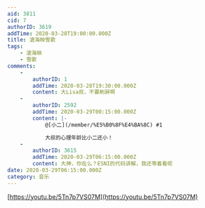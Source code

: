 ```yaml
---
aid: 3811
cid: 7
authorID: 3619
addTime: 2020-03-28T19:00:00.000Z
title: 滄海映雪歌
tags:
    - 滄海映
    - 雪歌
comments:
    -
        authorID: 1
        addTime: 2020-03-28T19:30:00.000Z
        content: 大Lisa叔，不要刷屏啊
    -
        authorID: 2592
        addTime: 2020-03-29T00:15:00.000Z
        content: |-
            @[小二](/member/%E5%B0%8F%E4%BA%8C) #1

            大叔的心理年龄比小二还小！
    -
        authorID: 3615
        addTime: 2020-03-29T06:15:00.000Z
        content: 大神，你在么？ESNI的代码讲解，我还等着看呢
date: 2020-03-29T06:15:00.000Z
category: 音乐
---
```


[https://youtu.be/5Tn7p7VS07M](https://youtu.be/5Tn7p7VS07M)
